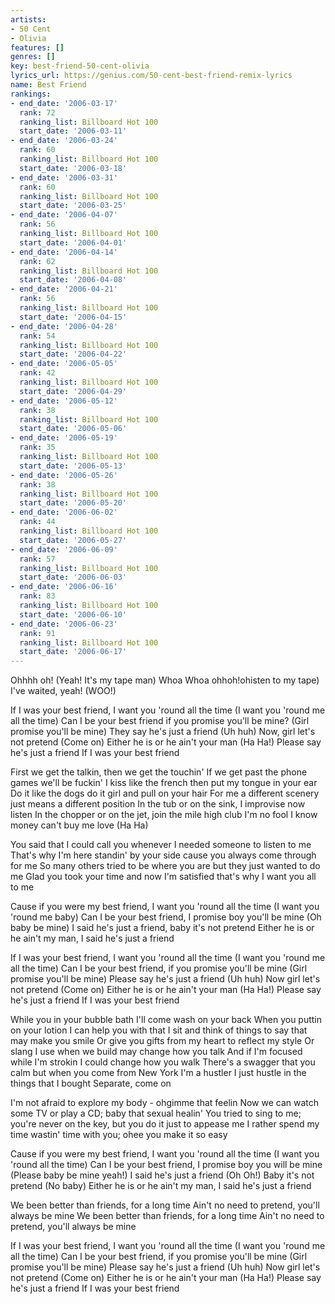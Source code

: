 ```yaml
---
artists:
- 50 Cent
- Olivia
features: []
genres: []
key: best-friend-50-cent-olivia
lyrics_url: https://genius.com/50-cent-best-friend-remix-lyrics
name: Best Friend
rankings:
- end_date: '2006-03-17'
  rank: 72
  ranking_list: Billboard Hot 100
  start_date: '2006-03-11'
- end_date: '2006-03-24'
  rank: 60
  ranking_list: Billboard Hot 100
  start_date: '2006-03-18'
- end_date: '2006-03-31'
  rank: 60
  ranking_list: Billboard Hot 100
  start_date: '2006-03-25'
- end_date: '2006-04-07'
  rank: 56
  ranking_list: Billboard Hot 100
  start_date: '2006-04-01'
- end_date: '2006-04-14'
  rank: 62
  ranking_list: Billboard Hot 100
  start_date: '2006-04-08'
- end_date: '2006-04-21'
  rank: 56
  ranking_list: Billboard Hot 100
  start_date: '2006-04-15'
- end_date: '2006-04-28'
  rank: 54
  ranking_list: Billboard Hot 100
  start_date: '2006-04-22'
- end_date: '2006-05-05'
  rank: 42
  ranking_list: Billboard Hot 100
  start_date: '2006-04-29'
- end_date: '2006-05-12'
  rank: 38
  ranking_list: Billboard Hot 100
  start_date: '2006-05-06'
- end_date: '2006-05-19'
  rank: 35
  ranking_list: Billboard Hot 100
  start_date: '2006-05-13'
- end_date: '2006-05-26'
  rank: 38
  ranking_list: Billboard Hot 100
  start_date: '2006-05-20'
- end_date: '2006-06-02'
  rank: 44
  ranking_list: Billboard Hot 100
  start_date: '2006-05-27'
- end_date: '2006-06-09'
  rank: 57
  ranking_list: Billboard Hot 100
  start_date: '2006-06-03'
- end_date: '2006-06-16'
  rank: 83
  ranking_list: Billboard Hot 100
  start_date: '2006-06-10'
- end_date: '2006-06-23'
  rank: 91
  ranking_list: Billboard Hot 100
  start_date: '2006-06-17'
---
```

Ohhhh oh! (Yeah! It's my tape man) Whoa
Whoa ohhoh!ohisten to my tape)
I've waited, yeah! (WOO!)


If I was your best friend, I want you 'round all the time
(I want you 'round me all the time)
Can I be your best friend if you promise you'll be mine?
(Girl promise you'll be mine)
They say he's just a friend (Uh huh)
Now, girl let's not pretend (Come on)
Either he is or he ain't your man (Ha Ha!)
Please say he's just a friend
If I was your best friend


First we get the talkin, then we get the touchin'
If we get past the phone games we'll be fuckin'
I kiss like the french then put my tongue in your ear
Do it like the dogs do it girl and pull on your hair
For me a different scenery just means a different position
In the tub or on the sink, I improvise now listen
In the chopper or on the jet, join the mile high club
I'm no fool I know money can't buy me love (Ha Ha)


You said that I could call you whenever I needed someone to listen to me
That's why I'm here standin' by your side cause you always come through for me
So many others tried to be where you are but they just wanted to do me
Glad you took your time and now I'm satisfied that's why I want you all to me


Cause if you were my best friend, I want you 'round all the time
(I want you 'round me baby)
Can I be your best friend, I promise boy you'll be mine
(Oh baby be mine)
I said he's just a friend, baby it's not pretend
Either he is or he ain't my man, I said he's just a friend


If I was your best friend, I want you 'round all the time
(I want you 'round me all the time)
Can I be your best friend, if you promise you'll be mine
(Girl promise you'll be mine)
Please say he's just a friend (Uh huh)
Now girl let's not pretend (Come on)
Either he is or he ain't your man (Ha Ha!)
Please say he's just a friend
If I was your best friend


While you in your bubble bath I'll come wash on your back
When you puttin on your lotion I can help you with that
I sit and think of things to say that may make you smile
Or give you gifts from my heart to reflect my style
Or slang I use when we build may change how you talk
And if I'm focused while I'm strokin I could change how you walk
There's a swagger that you calm but when you come from New York
I'm a hustler I just hustle in the things that I bought
Separate, come on


I'm not afraid to explore my body - ohgimme that feelin
Now we can watch some TV or play a CD; baby that sexual healin'
You tried to sing to me; you're never on the key, but you do it just to appease me
I rather spend my time wastin' time with you; ohee you make it so easy


Cause if you were my best friend, I want you 'round all the time
(I want you 'round all the time)
Can I be your best friend, I promise boy you will be mine
(Please baby be mine yeah!)
I said he's just a friend (Oh Oh!)
Baby it's not pretend (No baby)
Either he is or he ain't my man, I said he's just a friend


We been better than friends, for a long time
Ain't no need to pretend, you'll always be mine
We been better than friends, for a long time
Ain't no need to pretend, you'll always be mine


If I was your best friend, I want you 'round all the time
(I want you 'round me all the time)
Can I be your best friend, if you promise you'll be mine
(Girl promise you'll be mine)
Please say he's just a friend (Uh huh)
Now girl let's not pretend (Come on)
Either he is or he ain't your man (Ha Ha!)
Please say he's just a friend
If I was your best friend
